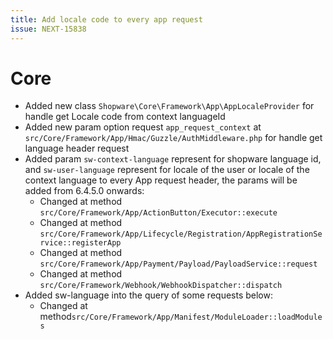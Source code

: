 ```yaml
---
title: Add locale code to every app request
issue: NEXT-15838
---
```

# Core
* Added new class `Shopware\Core\Framework\App\AppLocaleProvider` for handle get Locale code from context languageId
* Added new param option request `app_request_context` at `src/Core/Framework/App/Hmac/Guzzle/AuthMiddleware.php` for handle get language header request
* Added param `sw-context-language` represent for shopware language id, and `sw-user-language` represent for locale of the user or locale of the context language to every App request header, the params will be added from 6.4.5.0 onwards:
  * Changed at method `src/Core/Framework/App/ActionButton/Executor::execute`
  * Changed at method `src/Core/Framework/App/Lifecycle/Registration/AppRegistrationService::registerApp`
  * Changed at method `src/Core/Framework/App/Payment/Payload/PayloadService::request`
  * Changed at method `src/Core/Framework/Webhook/WebhookDispatcher::dispatch`
* Added sw-language into the query of some requests below:
  * Changed at method`src/Core/Framework/App/Manifest/ModuleLoader::loadModules`

